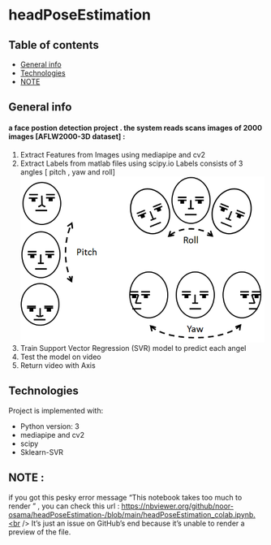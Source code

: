 # headPoseEstimation 

 
 ## Table of contents
* [General info](#general-info)
* [Technologies](#technologies)
* [NOTE](#NOTE)

## General info
#### a face postion detection project . the system reads scans images of 2000 images  [AFLW2000-3D dataset] :
1.	Extract Features from Images using mediapipe and cv2 
2.	Extract Labels from matlab files using scipy.io 
    Labels consists of 3 angles [ pitch , yaw and roll] 
    ![Screenshot](pyr.png)
3.	Train Support Vector Regression (SVR) model to predict each angel 
4.	Test the model on video 
5.	Return video with Axis 
 

## Technologies
Project is implemented with:
* Python version: 3
* mediapipe and cv2 
* scipy
* Sklearn-SVR 
 ## NOTE :
 if you got this pesky error message “This notebook takes too much to render ” , you can check this url : https://nbviewer.org/github/noor-osama/headPoseEstimation-/blob/main/headPoseEstimation_colab.ipynb.<br />
 It’s just an issue on GitHub’s end because it’s unable to render a preview of the file.
	
